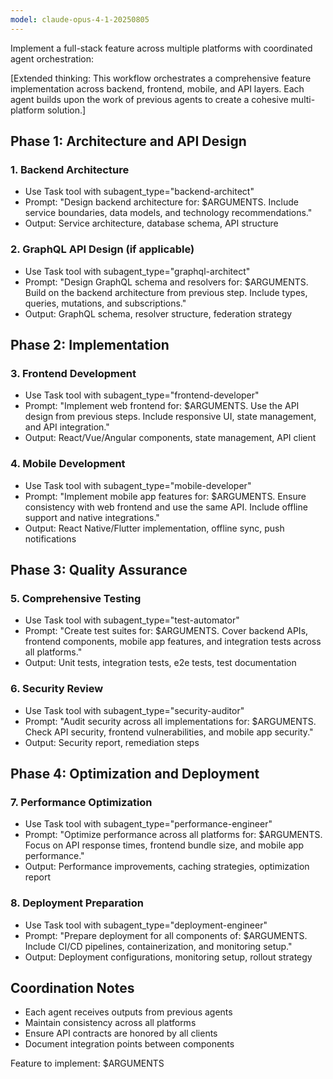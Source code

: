 ```yaml
---
model: claude-opus-4-1-20250805
---
```


Implement a full-stack feature across multiple platforms with coordinated agent orchestration:

[Extended thinking: This workflow orchestrates a comprehensive feature implementation across backend, frontend, mobile, and API layers. Each agent builds upon the work of previous agents to create a cohesive multi-platform solution.]

## Phase 1: Architecture and API Design

### 1. Backend Architecture
- Use Task tool with subagent_type="backend-architect"
- Prompt: "Design backend architecture for: $ARGUMENTS. Include service boundaries, data models, and technology recommendations."
- Output: Service architecture, database schema, API structure

### 2. GraphQL API Design (if applicable)
- Use Task tool with subagent_type="graphql-architect"
- Prompt: "Design GraphQL schema and resolvers for: $ARGUMENTS. Build on the backend architecture from previous step. Include types, queries, mutations, and subscriptions."
- Output: GraphQL schema, resolver structure, federation strategy

## Phase 2: Implementation

### 3. Frontend Development
- Use Task tool with subagent_type="frontend-developer"
- Prompt: "Implement web frontend for: $ARGUMENTS. Use the API design from previous steps. Include responsive UI, state management, and API integration."
- Output: React/Vue/Angular components, state management, API client

### 4. Mobile Development
- Use Task tool with subagent_type="mobile-developer"
- Prompt: "Implement mobile app features for: $ARGUMENTS. Ensure consistency with web frontend and use the same API. Include offline support and native integrations."
- Output: React Native/Flutter implementation, offline sync, push notifications

## Phase 3: Quality Assurance

### 5. Comprehensive Testing
- Use Task tool with subagent_type="test-automator"
- Prompt: "Create test suites for: $ARGUMENTS. Cover backend APIs, frontend components, mobile app features, and integration tests across all platforms."
- Output: Unit tests, integration tests, e2e tests, test documentation

### 6. Security Review
- Use Task tool with subagent_type="security-auditor"
- Prompt: "Audit security across all implementations for: $ARGUMENTS. Check API security, frontend vulnerabilities, and mobile app security."
- Output: Security report, remediation steps

## Phase 4: Optimization and Deployment

### 7. Performance Optimization
- Use Task tool with subagent_type="performance-engineer"
- Prompt: "Optimize performance across all platforms for: $ARGUMENTS. Focus on API response times, frontend bundle size, and mobile app performance."
- Output: Performance improvements, caching strategies, optimization report

### 8. Deployment Preparation
- Use Task tool with subagent_type="deployment-engineer"
- Prompt: "Prepare deployment for all components of: $ARGUMENTS. Include CI/CD pipelines, containerization, and monitoring setup."
- Output: Deployment configurations, monitoring setup, rollout strategy

## Coordination Notes
- Each agent receives outputs from previous agents
- Maintain consistency across all platforms
- Ensure API contracts are honored by all clients
- Document integration points between components

Feature to implement: $ARGUMENTS